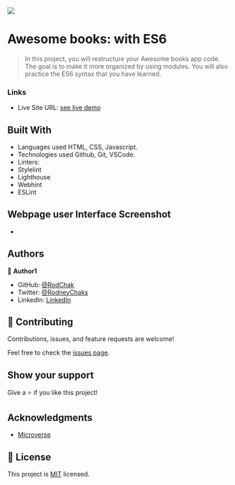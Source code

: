 ![](https://img.shields.io/badge/Microverse-blueviolet)

# Awesome books: with ES6

>In this project, you will restructure your Awesome books app code. The goal is to make it more organized by using modules. You will also practice the ES6 syntax that you have learned.


### Links

- Live Site URL: [see live demo]()



## Built With

- Languages used HTML, CSS, Javascript.
- Technologies used Github, Git, VSCode.
-  Linters:
  - Stylelint
  - Lighthouse
  - Webhint
  - ESLint

## Webpage user Interface Screenshot

- 


## Authors

👤 **Author1**

- GitHub: [@RodChak](https://github.com/RodChak)
- Twitter: [@RodneyChaks](https://twitter.com/RodneyChaks)
- LinkedIn: [LinkedIn](https://www.linkedin.com/in/rtc97/)



## 🤝 Contributing

Contributions, issues, and feature requests are welcome!

Feel free to check the [issues page](../../issues/).

## Show your support

Give a ⭐️ if you like this project!

## Acknowledgments

- [Microverse](https://microverse.org)

## 📝 License

This project is [MIT](./MIT.md) licensed.